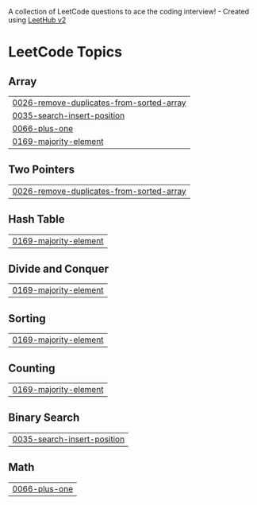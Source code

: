 A collection of LeetCode questions to ace the coding interview! - Created using [LeetHub v2](https://github.com/arunbhardwaj/LeetHub-2.0)
<!---LeetCode Topics Start-->
# LeetCode Topics
## Array
|  |
| ------- |
| [0026-remove-duplicates-from-sorted-array](https://github.com/SagarSRaut/Leet_Code_Practice/tree/master/0026-remove-duplicates-from-sorted-array) |
| [0035-search-insert-position](https://github.com/SagarSRaut/Leet_Code_Practice/tree/master/0035-search-insert-position) |
| [0066-plus-one](https://github.com/SagarSRaut/Leet_Code_Practice/tree/master/0066-plus-one) |
| [0169-majority-element](https://github.com/SagarSRaut/Leet_Code_Practice/tree/master/0169-majority-element) |
## Two Pointers
|  |
| ------- |
| [0026-remove-duplicates-from-sorted-array](https://github.com/SagarSRaut/Leet_Code_Practice/tree/master/0026-remove-duplicates-from-sorted-array) |
## Hash Table
|  |
| ------- |
| [0169-majority-element](https://github.com/SagarSRaut/Leet_Code_Practice/tree/master/0169-majority-element) |
## Divide and Conquer
|  |
| ------- |
| [0169-majority-element](https://github.com/SagarSRaut/Leet_Code_Practice/tree/master/0169-majority-element) |
## Sorting
|  |
| ------- |
| [0169-majority-element](https://github.com/SagarSRaut/Leet_Code_Practice/tree/master/0169-majority-element) |
## Counting
|  |
| ------- |
| [0169-majority-element](https://github.com/SagarSRaut/Leet_Code_Practice/tree/master/0169-majority-element) |
## Binary Search
|  |
| ------- |
| [0035-search-insert-position](https://github.com/SagarSRaut/Leet_Code_Practice/tree/master/0035-search-insert-position) |
## Math
|  |
| ------- |
| [0066-plus-one](https://github.com/SagarSRaut/Leet_Code_Practice/tree/master/0066-plus-one) |
<!---LeetCode Topics End-->